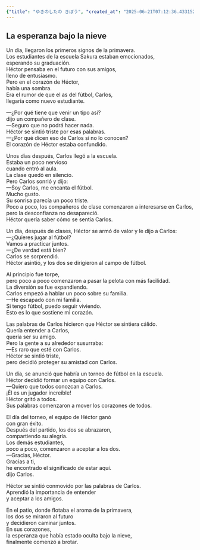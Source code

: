 ```yaml
---
{"title": "ゆきのしたの きぼう", "created_at": "2025-06-21T07:12:36.433152+09:00"}
---
```


## La esperanza bajo la nieve

Un día, llegaron los primeros signos de la primavera.  
Los estudiantes de la escuela Sakura estaban emocionados,  
esperando su graduación.  
Héctor pensaba en el futuro con sus amigos,  
lleno de entusiasmo.  
Pero en el corazón de Héctor,  
había una sombra.  
Era el rumor de que el as del fútbol, Carlos,  
llegaría como nuevo estudiante.  

—¿Por qué tiene que venir un tipo así?  
dijo un compañero de clase.  
—Seguro que no podrá hacer nada.  
Héctor se sintió triste por esas palabras.  
—¿Por qué dicen eso de Carlos si no lo conocen?  
El corazón de Héctor estaba confundido.  

Unos días después, Carlos llegó a la escuela.  
Estaba un poco nervioso  
cuando entró al aula.  
La clase quedó en silencio.  
Pero Carlos sonrió y dijo:  
—Soy Carlos, me encanta el fútbol.  
Mucho gusto.  
Su sonrisa parecía un poco triste.  
Poco a poco, los compañeros de clase comenzaron a interesarse en Carlos,  
pero la desconfianza no desapareció.  
Héctor quería saber cómo se sentía Carlos.  

Un día, después de clases, Héctor se armó de valor y le dijo a Carlos:  
—¿Quieres jugar al fútbol?  
Vamos a practicar juntos.  
—¿De verdad está bien?  
Carlos se sorprendió.  
Héctor asintió, y los dos se dirigieron al campo de fútbol.  

Al principio fue torpe,  
pero poco a poco comenzaron a pasar la pelota con más facilidad.  
La diversión se fue expandiendo.  
Carlos empezó a hablar un poco sobre su familia.  
—He escapado con mi familia.  
Si tengo fútbol, puedo seguir viviendo.  
Esto es lo que sostiene mi corazón.  

Las palabras de Carlos hicieron que Héctor se sintiera cálido.  
Quería entender a Carlos,  
quería ser su amigo.  
Pero la gente a su alrededor susurraba:  
—Es raro que esté con Carlos.  
Héctor se sintió triste,  
pero decidió proteger su amistad con Carlos.  

Un día, se anunció que habría un torneo de fútbol en la escuela.  
Héctor decidió formar un equipo con Carlos.  
—Quiero que todos conozcan a Carlos.  
¡Él es un jugador increíble!  
Héctor gritó a todos.  
Sus palabras comenzaron a mover los corazones de todos.  

El día del torneo, el equipo de Héctor ganó  
con gran éxito.  
Después del partido, los dos se abrazaron,  
compartiendo su alegría.  
Los demás estudiantes,  
poco a poco, comenzaron a aceptar a los dos.  
—Gracias, Héctor.  
Gracias a ti,  
he encontrado el significado de estar aquí.  
dijo Carlos.  

Héctor se sintió conmovido por las palabras de Carlos.  
Aprendió la importancia de entender  
y aceptar a los amigos.  

En el patio, donde flotaba el aroma de la primavera,  
los dos se miraron al futuro  
y decidieron caminar juntos.  
En sus corazones,  
la esperanza que había estado oculta bajo la nieve,  
finalmente comenzó a brotar.
